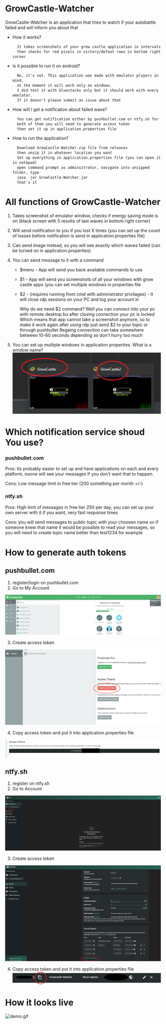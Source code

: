 # GrowCastle-Watcher

<p>GrowCastle-Watcher is an application that tries to watch if your autobattle failed and will inform you about that</p>

- How it works?

        It takes screenshots of your grow castle application in intervals
        then checks for red pixels in victory/defeat rows in bottom right corner

- Is it possible to run it on android?

        No, it's not. This application was made with emulator players in mind,
        at the moment it will work only on windows.
        I did test it with bluestacks only but it should work with every emulator.
        If it doesn't please submit an issue about that

- How will I get a notification about failed wave?

        You can get notification either by pushbullet.com or ntfy.sh for
        both of them you will need to generate access token
        then set it up in application.properties file

- How to run the application?
 
        Download GrowCastle-Watcher.zip file from releases
        then unzip it in whatever location you want
        Set up everything in application.properties file (you can open it in notepad)
        open command prompt as administrator, navigate into unzipped folder, type
        java -jar GrowCastle-Watcher.jar
        that's it



# All functions of GrowCastle-Watcher

1. Takes screenshot of emulator window, checks if energy saving mode is on (black screen with 5 results of last waves in bottom right corner)
2. Will send notification to you if you lost X times (you can set up the count of losses before notification is send in application.properties file)
3. Can send image instead, so you will see exactly which waves failed (can be turned on in application.properties)
4. You can send message to it with a command

    - $menu - App will send you back available commands to use
    - $1    - App will send you screenshots of all your windows with grow castle apps (you can set multiple windows in properties file
    - $2    - (requires running from cmd with administrator privilages) - It will close rdp sessions on your PC and log your account in

        
        Why do we need $2 command? Well you can connect into your pc with remote desktop bu after closing connection your pc is locked
        Which means that app cannot take a screenshot anymore, so to make it work again after using rdp just send $2 to your topic or through pushbullet
        Regaing connection can take somewhere between 10-60 seconds depending so don't hurry too much

5. You can set up multiple windows in application properties. What is a window name? 
![window-name.png](readme/images/window-name.png)


# Which notification service shoud You use?

### pushbullet.com 
Pros: Its probably easier to set up and have applications on each and every platform, noone will see your messages if you don't want that to happen.

Cons: Low message limit in free tier (200 something per month +/-)

### ntfy.sh
Pros: High limit of messages in free tier 250 per day, you can set up your own server with it if you want, very fast response times

Cons: you will send messages to public topic with your choosen name so if someone knew that name it would be possible to read your messages, so you will need to create topic name better than test1234 for example


# How to generate auth tokens

## pushbullet.com

1. register/login on pushbullet.com
2. Go to My Account 

![pushbullet-MyAccount.png](readme/images/pushbullet-MyAccount.png)

3. Create access token 

![pushbullet-create-access-token.png](readme/images/pushbullet-create-access-token.png)

4. Copy access token and put it into application.properties file

![pushbullet-new-token.png](readme/images/pushbullet-new-token.png)

## ntfy.sh

1. register on ntfy.sh
2. Go to Account 

![ntfy-settings.png](readme/images/ntfy-settings.png)

3. Create access token

![ntfy-create-access-token.png](readme/images/ntfy-create-access-token.png)

4. Copy access token and put it into application.properties file
![ntfy-copy-access-token.png](readme/images/ntfy-copy-access-token.png)


# How it looks live

![demo.gif](readme/video/demo.gif)